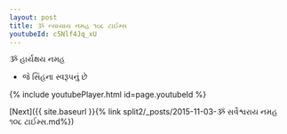 ```yaml
---
layout: post
title: ૐ ન્યાયાય નમહ ૧૦૮ ટાઈમ્સ
youtubeId: c5Nlf4Jq_xU
---
```

 
 
 ૐ હાર્યક્ષય નમહ  
 
 -  જે સિંહના સ્વરૂપનું છે 
 
  
 
  
 
 
 
 
 
 


{% include youtubePlayer.html id=page.youtubeId %}
 
[Next]({{ site.baseurl }}{% link  split2/_posts/2015-11-03-ૐ સર્વેશ્વરાય નમહ ૧૦૮ ટાઈમ્સ.md%})
 
